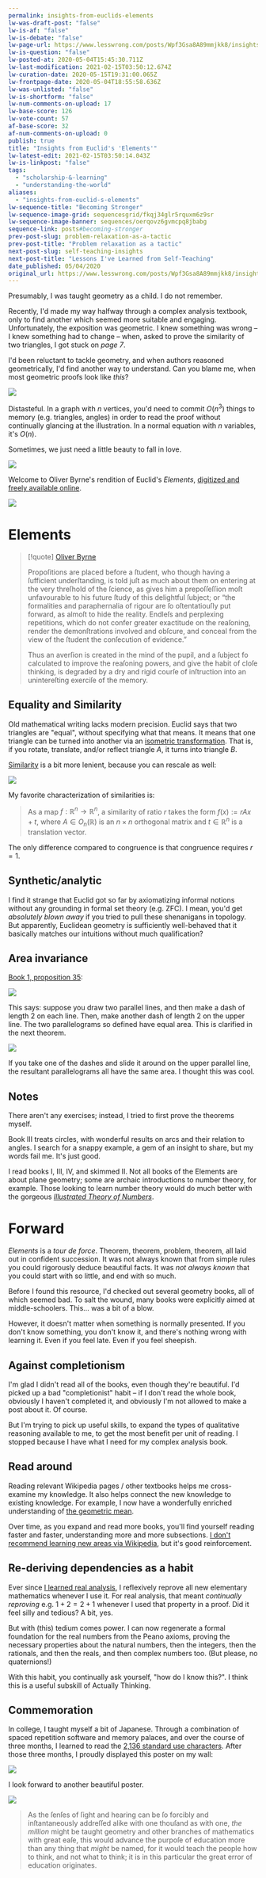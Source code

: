 ```yaml
---
permalink: insights-from-euclids-elements
lw-was-draft-post: "false"
lw-is-af: "false"
lw-is-debate: "false"
lw-page-url: https://www.lesswrong.com/posts/Wpf3Gsa8A89mmjkk8/insights-from-euclid-s-elements
lw-is-question: "false"
lw-posted-at: 2020-05-04T15:45:30.711Z
lw-last-modification: 2021-02-15T03:50:12.674Z
lw-curation-date: 2020-05-15T19:31:00.065Z
lw-frontpage-date: 2020-05-04T18:55:58.636Z
lw-was-unlisted: "false"
lw-is-shortform: "false"
lw-num-comments-on-upload: 17
lw-base-score: 126
lw-vote-count: 57
af-base-score: 32
af-num-comments-on-upload: 0
publish: true
title: "Insights from Euclid's 'Elements'"
lw-latest-edit: 2021-02-15T03:50:14.043Z
lw-is-linkpost: "false"
tags: 
  - "scholarship-&-learning"
  - "understanding-the-world"
aliases: 
  - "insights-from-euclid-s-elements"
lw-sequence-title: "Becoming Stronger"
lw-sequence-image-grid: sequencesgrid/fkqj34glr5rquxm6z9sr
lw-sequence-image-banner: sequences/oerqovz6gvmcpq8jbabg
sequence-link: posts#becoming-stronger
prev-post-slug: problem-relaxation-as-a-tactic
prev-post-title: "Problem relaxation as a tactic"
next-post-slug: self-teaching-insights
next-post-title: "Lessons I've Learned from Self-Teaching"
date_published: 05/04/2020
original_url: https://www.lesswrong.com/posts/Wpf3Gsa8A89mmjkk8/insights-from-euclid-s-elements
---
```

Presumably, I was taught geometry as a child. I do not remember.

Recently, I'd made my way halfway through a complex analysis textbook, only to find another which seemed more suitable and engaging. Unfortunately, the exposition was geometric. I knew something was wrong – I knew something had to change – when, asked to prove the similarity of two triangles, I got stuck on _page 7_.

I'd been reluctant to tackle geometry, and when authors reasoned geometrically, I'd find another way to understand. Can you blame me, when most geometric proofs look like _this_?

![](https://i.imgur.com/FgW3bVj.png)

Distasteful. In a graph with $n$  vertices, you'd need to commit $O(n^3)$ things to memory (e.g. triangles, angles) in order to read the proof without continually glancing at the illustration. In a normal equation with $n$ variables, it's $O(n)$.

Sometimes, we just need a little beauty to fall in love.

![](https://i.imgur.com/rwpHVk0.png)

Welcome to Oliver Byrne's rendition of Euclid's _Elements_, [digitized and freely available online](https://www.c82.net/euclid/).

![](https://i.imgur.com/TV1jNnj.png)

# Elements

> [!quote] [Oliver Byrne](https://www.c82.net/euclid/introduction/)
>
> Propoſitions are placed before a ſtudent, who though having a ſufficient underſtanding, is told juſt as much about them on entering at the very threſhold of the ſcience, as gives him a prepoſſeſſion moſt unfavourable to his future ſtudy of this delightful ſubject; or “the formalities and paraphernalia of rigour are ſo oſtentatiouſly put forward, as almoſt to hide the reality. Endleſs and perplexing repetitions, which do not confer greater exactitude on the reaſoning, render the demonſtrations involved and obſcure, and conceal from the view of the ſtudent the conſecution of evidence.”
>
> Thus an averſion is created in the mind of the pupil, and a ſubject fo calculated to improve the reaſoning powers, and give the habit of cloſe thinking, is degraded by a dry and rigid courſe of inſtruction into an unintereſting exerciſe of the memory.


## Equality and Similarity

Old mathematical writing lacks modern precision. Euclid says that two triangles are "equal", without specifying what that means. It means that one triangle can be turned into another via an [isometric transformation](https://en.wikipedia.org/wiki/Euclidean_plane_isometry). That is, if you rotate, translate, and/or reflect triangle $A$, it turns into triangle $B$.

[Similarity](https://en.wikipedia.org/wiki/Similarity_\(geometry\)) is a bit more lenient, because you can rescale as well:

![](https://upload.wikimedia.org/wikipedia/commons/thumb/4/45/SimilitudeL.svg/170px-SimilitudeL.svg.png)

My favorite characterization of similarities is:

> As a map $f: \mathbb{R}^{n} \rightarrow \mathbb{R}^{n}$, a similarity of ratio $r$ takes the form $f(x):=rAx + t$, where $A \in O_{n}(\mathbb{R})$ is an $n×n$ orthogonal matrix and $t \in \mathbb{R}^{n}$ is a translation vector.

The only difference compared to congruence is that congruence requires $r=1$.

## Synthetic/analytic

I find it strange that Euclid got so far by axiomatizing informal notions without any grounding in formal set theory (e.g. ZFC). I mean, you'd get _absolutely blown away_ if you tried to pull these shenanigans in topology. But apparently, Euclidean geometry is sufficiently well-behaved that it basically matches our intuitions without much qualification?

## Area invariance

[Book 1, proposition 35](https://www.c82.net/euclid/book1/#prop35):

![](https://i.imgur.com/xSipa0p.png)

This says: suppose you draw two parallel lines, and then make a dash of length 2 on each line. Then, make another dash of length 2 on the upper line. The two parallelograms so defined have equal area. This is clarified in the next theorem.

![](https://i.imgur.com/H5ZOo2I.png)

If you take one of the dashes and slide it around on the upper parallel line, the resultant parallelograms all have the same area. I thought this was cool.

## Notes

There aren't any exercises; instead, I tried to first prove the theorems myself.

Book III treats circles, with wonderful results on arcs and their relation to angles. I search for a snappy example, a gem of an insight to share, but my words fail me. It's just good.

I read books I, III, IV, and skimmed II. Not all books of the Elements are about plane geometry; some are archaic introductions to number theory, for example. Those looking to learn number theory would do much better with the gorgeous [_Illustrated Theory of Numbers_](https://www.amazon.com/Illustrated-Theory-Numbers-Martin-Weissman/dp/1470434938).

# Forward

_Elements_ is a _tour de force_. Theorem, theorem, problem, theorem, all laid out in confident succession. It was not always known that from simple rules you could rigorously deduce beautiful facts. It was _not always known_ that you could start with so little, and end with so much.

Before I found this resource, I'd checked out several geometry books, all of which seemed bad. To salt the wound, many books were explicitly aimed at middle-schoolers. This... was a bit of a blow.

However, it doesn't matter when something is normally presented. If you don't know something, you don't know it, and there's nothing wrong with learning it. Even if you feel late. Even if you feel sheepish.

## Against completionism

I'm glad I didn't read all of the books, even though they're beautiful. I'd picked up a bad "completionist" habit – if I don't read the whole book, obviously I haven't completed it, and obviously I'm not allowed to make a post about it. Of course.

But I'm trying to pick up useful skills, to expand the types of qualitative reasoning available to me, to get the most benefit per unit of reading. I stopped because I have what I need for my complex analysis book.

## Read around

Reading relevant Wikipedia pages / other textbooks helps me cross-examine my knowledge. It also helps connect the new knowledge to existing knowledge. For example, I now have a wonderfully enriched understanding of [the geometric mean](https://en.wikipedia.org/wiki/Geometric_mean).

Over time, as you expand and read more books, you'll find yourself reading faster and faster, understanding more and more subsections. [I don't recommend learning new areas via Wikipedia](https://www.lesswrong.com/posts/37sHjeisS9uJufi4u/scholarship-how-to-do-it-efficiently), but it's good reinforcement.

## Re-deriving dependencies as a habit

Ever since [I learned real analysis](/first-analysis-textbook-review), I reflexively reprove all new elementary mathematics whenever I use it. For real analysis, that meant _continually reproving_ e.g. $1+2=2+1$ whenever I used that property in a proof. Did it feel silly and tedious? A bit, yes.

But with (this) tedium comes power. I can now regenerate a formal foundation for the real numbers from the Peano axioms, proving the necessary properties about the natural numbers, then the integers, then the rationals, and then the reals, and then complex numbers too. (But please, no quaternions!)

With this habit, you continually ask yourself, "how do I know this?". I think this is a useful subskill of Actually Thinking.

## Commemoration

In college, I taught myself a bit of Japanese. Through a combination of spaced repetition software and memory palaces, and over the course of three months, I learned to read the [2,136 standard use characters](https://en.wikipedia.org/wiki/J%C5%8Dy%C5%8D_kanji). After those three months, I proudly displayed this poster on my wall:

![](https://i.imgur.com/hcdZgoi.png)

I look forward to another beautiful poster.

![](https://i.imgur.com/vYNe9w0.jpg)

> As the ſenſes of ſight and hearing can be ſo forcibly and inſtantaneously addreſſed alike with one thouſand as with one, _the million_ might be taught geometry and other branches of mathematics with great eaſe, this would advance the purpoſe of education more than any thing that _might_ be named, for it would teach the people how to think, and not what to think; it is in this particular the great error of education originates.